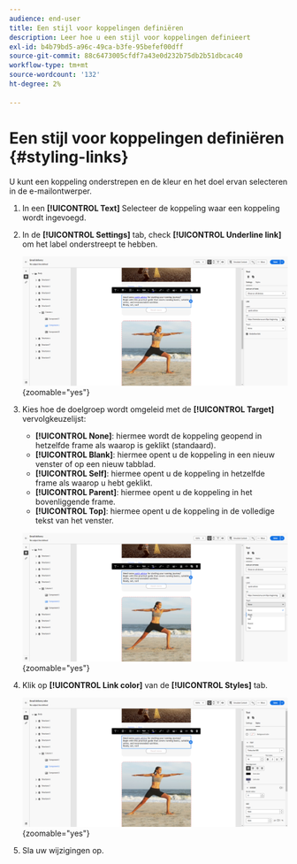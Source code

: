```yaml
---
audience: end-user
title: Een stijl voor koppelingen definiëren
description: Leer hoe u een stijl voor koppelingen definieert
exl-id: b4b79bd5-a96c-49ca-b3fe-95befef00dff
source-git-commit: 88c6473005cfdf7a43e0d232b75db2b51dbcac40
workflow-type: tm+mt
source-wordcount: '132'
ht-degree: 2%

---
```



# Een stijl voor koppelingen definiëren {#styling-links}

U kunt een koppeling onderstrepen en de kleur en het doel ervan selecteren in de e-mailontwerper.

1. In een **[!UICONTROL Text]** Selecteer de koppeling waar een koppeling wordt ingevoegd.

1. In de **[!UICONTROL Settings]** tab, check **[!UICONTROL Underline link]** om het label onderstreept te hebben.

   ![](assets/link_1.png){zoomable=&quot;yes&quot;}

1. Kies hoe de doelgroep wordt omgeleid met de **[!UICONTROL Target]** vervolgkeuzelijst:

   * **[!UICONTROL None]**: hiermee wordt de koppeling geopend in hetzelfde frame als waarop is geklikt (standaard).
   * **[!UICONTROL Blank]**: hiermee opent u de koppeling in een nieuw venster of op een nieuw tabblad.
   * **[!UICONTROL Self]**: hiermee opent u de koppeling in hetzelfde frame als waarop u hebt geklikt.
   * **[!UICONTROL Parent]**: hiermee opent u de koppeling in het bovenliggende frame.
   * **[!UICONTROL Top]**: hiermee opent u de koppeling in de volledige tekst van het venster.

   ![](assets/link_2.png){zoomable=&quot;yes&quot;}

1. Klik op **[!UICONTROL Link color]** van de **[!UICONTROL Styles]** tab.

   ![](assets/link_3.png){zoomable=&quot;yes&quot;}

1. Sla uw wijzigingen op.
